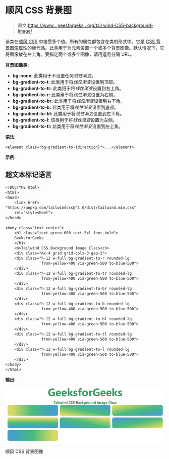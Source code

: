 # 顺风 CSS 背景图

> 原文:[https://www . geesforgeks . org/tail wind-CSS-background-image/](https://www.geeksforgeeks.org/tailwind-css-background-image/)

该类在[顺风 CSS](https://www.geeksforgeeks.org/css-tailwind-introduction/) 中接受多个值。所有的属性都包含在类的形式中。它是 [CSS 背景图像属性](https://www.geeksforgeeks.org/css-background-image-property/)的替代品。此类用于为元素设置一个或多个背景图像。默认情况下，它将图像放在左上角。要指定两个或多个图像，请用逗号分隔 URL。

**背景图像类:**

*   **bg-none:** 此类用于不设置任何*线性渐变*。
*   **bg-gradient-to-t:** 此类用于将*线性渐变*设置到顶部。
*   **bg-gradient-to-tr:** 此类用于将*线性渐变*设置到右上角。
*   **bg-gradient-to-r:** 此类用于将*线性渐变*设置为右侧。
*   **bg-gradient-to-br:** 此类用于将*线性渐变*设置到右下角。
*   **bg-gradient-to-b:** 此类用于将*线性渐变*设置到底部。
*   **bg-gradient-to-bl:** 此类用于将*线性渐变*设置到左下角。
*   **bg-gradient-to-l:** 该类用于将*线性渐变*设置为左侧。
*   **bg-gradient-to-tl:** 此类用于将*线性渐变*设置到左上角。

**语法:**

```
<element class="bg-gradient-to-{direction}">...</element>
```

**示例:**

## 超文本标记语言

```
<!DOCTYPE html> 
<html> 
<head> 
    <link href=
"https://unpkg.com/tailwindcss@^1.0/dist/tailwind.min.css"
    rel="stylesheet"> 
</head> 

<body class="text-center"> 
    <h1 class="text-green-600 text-5xl font-bold"> 
    GeeksforGeeks 
    </h1> 
    <b>Tailwind CSS Background Image Class</b> 
    <div class="mx-4 grid grid-cols-3 gap-2">
    <div class="h-12 w-full bg-gradient-to-r rounded-lg
                from-yellow-400 via-green-500 to-blue-500">
    </div>
    <div class="h-12 w-full bg-gradient-to-tr rounded-lg
                from-yellow-400 via-green-500 to-blue-500">
    </div>
    <div class="h-12 w-full bg-gradient-to-br rounded-lg
                from-yellow-400 via-green-500 to-blue-500">
    </div>
    <div class="h-12 w-full bg-gradient-to-b rounded-lg
                from-yellow-400 via-green-500 to-blue-500">
    </div>
    <div class="h-12 w-full bg-gradient-to-bl rounded-lg
                from-yellow-400 via-green-500 to-blue-500">
    </div>
    <div class="h-12 w-full bg-gradient-to-tl rounded-lg
                from-yellow-400 via-green-500 to-blue-500">
    </div>
    <div class="h-12 w-full bg-gradient-to-l rounded-lg
                from-yellow-400 via-green-500 to-blue-500">
    </div>
</body> 
</html>
```

**输出:**

![](img/c800d135324873a773a2e95d1aee79be.png)

顺风 CSS 背景图像